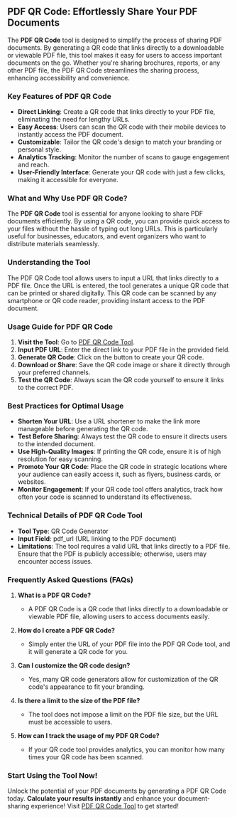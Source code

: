 ## PDF QR Code: Effortlessly Share Your PDF Documents

The **PDF QR Code** tool is designed to simplify the process of sharing PDF documents. By generating a QR code that links directly to a downloadable or viewable PDF file, this tool makes it easy for users to access important documents on the go. Whether you're sharing brochures, reports, or any other PDF file, the PDF QR Code streamlines the sharing process, enhancing accessibility and convenience.

### Key Features of PDF QR Code

- **Direct Linking**: Create a QR code that links directly to your PDF file, eliminating the need for lengthy URLs.
- **Easy Access**: Users can scan the QR code with their mobile devices to instantly access the PDF document.
- **Customizable**: Tailor the QR code's design to match your branding or personal style.
- **Analytics Tracking**: Monitor the number of scans to gauge engagement and reach.
- **User-Friendly Interface**: Generate your QR code with just a few clicks, making it accessible for everyone.

### What and Why Use PDF QR Code?

The **PDF QR Code** tool is essential for anyone looking to share PDF documents efficiently. By using a QR code, you can provide quick access to your files without the hassle of typing out long URLs. This is particularly useful for businesses, educators, and event organizers who want to distribute materials seamlessly. 

### Understanding the Tool

The PDF QR Code tool allows users to input a URL that links directly to a PDF file. Once the URL is entered, the tool generates a unique QR code that can be printed or shared digitally. This QR code can be scanned by any smartphone or QR code reader, providing instant access to the PDF document.

### Usage Guide for PDF QR Code

1. **Visit the Tool**: Go to [PDF QR Code Tool](https://www.inayam.co/barcode/pdf-qr-code).
2. **Input PDF URL**: Enter the direct link to your PDF file in the provided field.
3. **Generate QR Code**: Click on the button to create your QR code.
4. **Download or Share**: Save the QR code image or share it directly through your preferred channels.
5. **Test the QR Code**: Always scan the QR code yourself to ensure it links to the correct PDF.

### Best Practices for Optimal Usage

- **Shorten Your URL**: Use a URL shortener to make the link more manageable before generating the QR code.
- **Test Before Sharing**: Always test the QR code to ensure it directs users to the intended document.
- **Use High-Quality Images**: If printing the QR code, ensure it is of high resolution for easy scanning.
- **Promote Your QR Code**: Place the QR code in strategic locations where your audience can easily access it, such as flyers, business cards, or websites.
- **Monitor Engagement**: If your QR code tool offers analytics, track how often your code is scanned to understand its effectiveness.

### Technical Details of PDF QR Code Tool

- **Tool Type**: QR Code Generator
- **Input Field**: pdf_url (URL linking to the PDF document)
- **Limitations**: The tool requires a valid URL that links directly to a PDF file. Ensure that the PDF is publicly accessible; otherwise, users may encounter access issues.

### Frequently Asked Questions (FAQs)

1. **What is a PDF QR Code?**
   - A PDF QR Code is a QR code that links directly to a downloadable or viewable PDF file, allowing users to access documents easily.

2. **How do I create a PDF QR Code?**
   - Simply enter the URL of your PDF file into the PDF QR Code tool, and it will generate a QR code for you.

3. **Can I customize the QR code design?**
   - Yes, many QR code generators allow for customization of the QR code's appearance to fit your branding.

4. **Is there a limit to the size of the PDF file?**
   - The tool does not impose a limit on the PDF file size, but the URL must be accessible to users.

5. **How can I track the usage of my PDF QR Code?**
   - If your QR code tool provides analytics, you can monitor how many times your QR code has been scanned.

### Start Using the Tool Now!

Unlock the potential of your PDF documents by generating a PDF QR Code today. **Calculate your results instantly** and enhance your document-sharing experience! Visit [PDF QR Code Tool](https://www.inayam.co/barcode/pdf-qr-code) to get started!